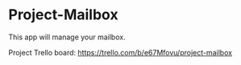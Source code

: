 # Project-Mailbox
This app will manage your mailbox. 

Project Trello board: https://trello.com/b/e67Mfovu/project-mailbox